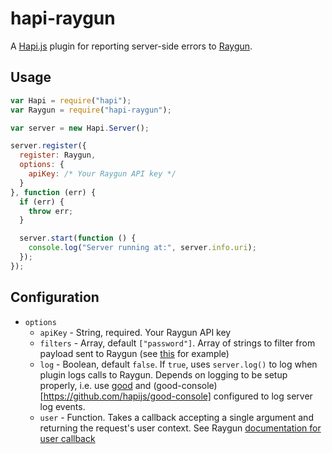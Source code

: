 # hapi-raygun

A [Hapi.js](http://hapijs.com) plugin for reporting server-side errors to [Raygun](https://raygun.io).

## Usage

```js
var Hapi = require("hapi");
var Raygun = require("hapi-raygun");

var server = new Hapi.Server();

server.register({
  register: Raygun,
  options: {
    apiKey: /* Your Raygun API key */
  }
}, function (err) {
  if (err) {
    throw err;
  }

  server.start(function () {
    console.log("Server running at:", server.info.uri);
  });
});
```

## Configuration

- `options`
  - `apiKey` - String, required. Your Raygun API key
  - `filters` - Array, default `["password"]`. Array of strings to filter from payload sent to Raygun (see [this](https://github.com/MindscapeHQ/raygun4node#sending-request-data) for example)
  - `log` - Boolean, default `false`. If `true`, uses `server.log()` to log when plugin logs calls to Raygun. Depends on logging to be setup properly, i.e. use [good](https://github.com/hapijs/good) and (good-console)[https://github.com/hapijs/good-console] configured to log server log events.
  - `user` - Function. Takes a callback accepting a single argument and returning the request's user context. See Raygun [documentation for user callback](https://github.com/MindscapeHQ/raygun4node#affected-user-tracking)
